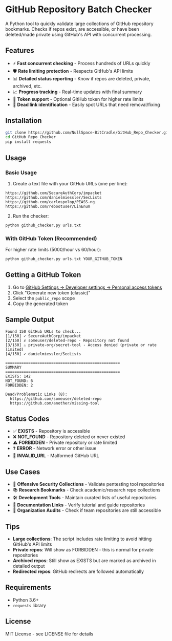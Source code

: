 # GitHub Repository Batch Checker

A Python tool to quickly validate large collections of GitHub repository bookmarks. Checks if repos exist, are accessible, or have been deleted/made private using GitHub's API with concurrent processing.

## Features

- ⚡ **Fast concurrent checking** - Process hundreds of URLs quickly
- 🛡️ **Rate limiting protection** - Respects GitHub's API limits
- 📊 **Detailed status reporting** - Know if repos are deleted, private, archived, etc.
- 📈 **Progress tracking** - Real-time updates with final summary
- 🔑 **Token support** - Optional GitHub token for higher rate limits
- 🎯 **Dead link identification** - Easily spot URLs that need removal/fixing

## Installation

```bash
git clone https://github.com/NullSpace-BitCradle/GitHub_Repo_Checker.git
cd GitHub_Repo_Checker
pip install requests
```

## Usage

### Basic Usage

1. Create a text file with your GitHub URLs (one per line):
```
https://github.com/SecureAuthCorp/impacket
https://github.com/danielmiessler/SecLists
https://github.com/carlospolop/PEASS-ng
https://github.com/rebootuser/LinEnum
```

2. Run the checker:
```bash
python github_checker.py urls.txt
```

### With GitHub Token (Recommended)

For higher rate limits (5000/hour vs 60/hour):

```bash
python github_checker.py urls.txt YOUR_GITHUB_TOKEN
```

## Getting a GitHub Token

1. Go to [GitHub Settings → Developer settings → Personal access tokens](https://github.com/settings/tokens)
2. Click "Generate new token (classic)"
3. Select the `public_repo` scope
4. Copy the generated token

## Sample Output

```
Found 150 GitHub URLs to check...
[1/150] ✓ SecureAuthCorp/impacket
[2/150] ✗ someuser/deleted-repo - Repository not found
[3/150] ⚠ private-org/secret-tool - Access denied (private or rate limited)
[4/150] ✓ danielmiessler/SecLists

==================================================
SUMMARY
==================================================
EXISTS: 142
NOT_FOUND: 6
FORBIDDEN: 2

Dead/Problematic Links (8):
  https://github.com/someuser/deleted-repo
  https://github.com/another/missing-tool
```

## Status Codes

- ✅ **EXISTS** - Repository is accessible
- ❌ **NOT_FOUND** - Repository deleted or never existed
- ⚠️ **FORBIDDEN** - Private repository or rate limited
- ❓ **ERROR** - Network error or other issue
- 🚫 **INVALID_URL** - Malformed GitHub URL

## Use Cases

- 🔐 **Offensive Security Collections** - Validate pentesting tool repositories
- 📚 **Research Bookmarks** - Check academic/research repo collections  
- 🛠️ **Development Tools** - Maintain curated lists of useful repositories
- 📖 **Documentation Links** - Verify tutorial and guide repositories
- 🏢 **Organization Audits** - Check if team repositories are still accessible

## Tips

- **Large collections**: The script includes rate limiting to avoid hitting GitHub's API limits
- **Private repos**: Will show as FORBIDDEN - this is normal for private repositories
- **Archived repos**: Still show as EXISTS but are marked as archived in detailed output
- **Redirected repos**: GitHub redirects are followed automatically

## Requirements

- Python 3.6+
- `requests` library

## License

MIT License - see LICENSE file for details
